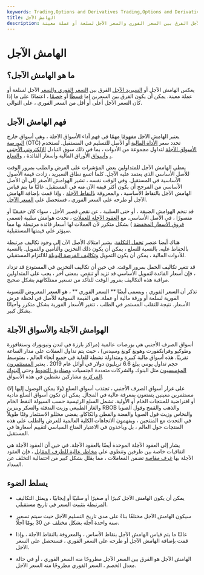 ```yaml
---
keywords: Trading,Options and Derivatives Trading,Options and Derivatives
title: الهامش الآجل
description: يعكس الهامش الآجل الفرق بين السعر الفوري والسعر الآجل لسلعة أو عملة معينة.
---
```


# الهامش الآجل
## ما هو الهامش الآجل؟

يعكس الهامش الآجل أو [السبريد الآجل](/forward-spread) الفرق بين [السعر الفوري والسعر](/spot_rate) الآجل لسلعة أو عملة معينة. يمكن أن يكون الفرق بين السعرين إما [قسطًا](/premium) أو [خصمًا](/discount) ، اعتمادًا على ما إذا كان السعر الآجل أعلى أو أقل من السعر الفوري ، على التوالي.

## فهم الهامش الآجل

يعتبر الهامش الآجل مفهومًا مهمًا في فهم أداء الأسواق الآجلة ، وهي أسواق خارج [البورصة](/otc) (OTC) تحدد سعر [الأداة المالية](/financialinstrument) أو الأصل للتسليم في المستقبل. تُستخدم [الأسواق الآجلة](/forwardmarket) لتداول مجموعة من الأدوات ، بما في ذلك سوق التبادل [الإلكتروني الأجنبي ،](/foreign-exchange-markets) [وأسواق](/foreign-exchange-markets) الأوراق المالية وأسعار الفائدة ، [والسلع](/commodity).

يعطي الهامش الآجل للمتداولين بعض المؤشرات على العرض والطلب بمرور الوقت للأصل الأساسي الذي يعتمد عليه الآجل. كلما اتسع نطاق السبريد ، زادت قيمة الأصول الأساسية في المستقبل. وفي الوقت نفسه ، تشير الهوامش الأصغر إلى أن الأصل الأساسي من المرجح أن يكون أكثر قيمة الآن منه في المستقبل. غالبًا ما يتم قياس الهامش الآجل بالنقاط الأساسية ، والمعروفة [بالنقاط الآجلة](/forwardpoints) ، وإذا قمت بإضافة الهامش الآجل أو طرحه على السعر الفوري ، فستحصل على [السعر الآجل](/forwardrate).

قد تنجم الهوامش الضيقة ، أو حتى السلبية ، عن نقص قصير الأجل ، سواء كان حقيقيًا أو متصورًا ، في الأصل الأساسي. مع [العقود الآجلة للعملات](/currencyforward) ، تحدث هوامش سلبية (تسمى [فروق الأسعار المخفضة](/discount-spread) ) بشكل متكرر لأن العملات لها أسعار فائدة مرتبطة بها مما سيؤثر على قيمتها المستقبلية.

هناك أيضا عنصر [تحمل التكلفة](/carrying-costs). يشير امتلاك الأصل الآن إلى وجود تكاليف مرتبطة بالحفاظ عليه. بالنسبة للسلع ، يمكن أن يكون ذلك التخزين والتأمين والتمويل. بالنسبة للأدوات المالية ، يمكن أن يكون التمويل [وتكاليف الفرصة البديلة](/opportunitycost) للالتزام المستقبلي.

قد تتغير تكاليف الحمل بمرور الوقت. في حين أن تكاليف التخزين في المستودع قد تزداد ، فإن أسعار الفائدة لتمويل الأساسي قد تزيد أو تنقص. بمعنى آخر ، يجب على المتداولين مراقبة هذه التكاليف بمرور الوقت للتأكد من تسعير ممتلكاتهم بشكل صحيح.

تذكر أن السعر الفوري ، ويسمى أيضًا ** السعر الفوري ** ، هو السعر المعروض للتسوية الفورية لسلعة أو ورقة مالية أو عملة. هي القيمة السوقية للأصل في لحظة عرض الأسعار. نتيجة للتقلب المستمر في الطلب ، تتغير الأسعار الفورية بشكل متكرر وأحيانًا بشكل كبير.

## الهوامش الآجلة والأسواق الآجلة

أسواق الصرف الأجنبي هي بورصات عالمية (مراكز بارزة في لندن ونيويورك وسنغافورة وطوكيو وفرانكفورت وهونغ كونغ وسيدني) ، حيث يتم تداول العملات على مدار الساعة تقريبًا. هذه أسواق مالية كبيرة ومتداولة نشطة للغاية في جميع أنحاء العالم ، بمتوسط حجم تداول يومي يبلغ 6.6 تريليون دولار في أوائل عام 2019 . يعتبر [المستثمرون المؤسسيون](/institutionalinvestor) مثل البنوك والشركات متعددة الجنسيات [وصناديق التحوط](/hedgefund) وحتى [البنوك المركزية](/centralbank) مشاركين نشطين في هذه الأسواق.

على غرار أسواق الصرف الأجنبي ، تجتذب أسواق السلع (ولا يمكن الوصول إليها إلا) مستثمرين معينين يتمتعون بمعرفة عالية في المجال. يمكن أن تكون أسواق السلع مادية أو افتراضية للمنتجات الخام أو الأولية. تشمل السلع الرئيسية حسب السيولة النفط الخام والغاز الطبيعي وزيت التدفئة والسكر وبنزين RBOB والذهب والقمح وفول الصويا والنحاس وزيت فول الصويا والفضة والقطن والكاكاو. يقضي محللو الاستثمار وقتًا طويلاً في التحدث مع المنتجين ، ويفهمون الاتجاهات الكلية العالمية للعرض والطلب على هذه المنتجات حول العالم ، بل ويأخذون في الاعتبار المناخ السياسي لتقييم أسعارها في المستقبل.

يشار إلى العقود الآجلة الموحدة أيضًا بالعقود الآجلة. في حين أن العقود الآجلة هي اتفاقيات خاصة بين طرفين وتنطوي على [مخاطر عالية للطرف المقابل](/counterpartyrisk) ، فإن العقود الآجلة بها [غرف مقاصة](/clearinghouse) تضمن المعاملات ، مما يقلل بشكل كبير من احتمالية التخلف عن السداد.

## يسلط الضوء

- يمكن أن يكون الهامش الآجل كبيرًا أو صغيرًا أو سلبيًا أو إيجابيًا ، ويمثل التكاليف المرتبطة بتثبيت السعر في تاريخ مستقبلي.

- سيكون الهامش الآجل مختلفًا بناءً على مدى تاريخ التسليم الآجل حيث سيتم تسعير سنة واحدة آجلة بشكل مختلف عن 30 يومًا آجلًا.

- غالبًا ما يتم قياس الهامش الآجل بنقاط الأساس ، والمعروفة بالنقاط الآجلة ، وإذا قمت بإضافة الهامش الآجل أو طرحه على السعر الفوري ، فستحصل على السعر الآجل.

- الهامش الآجل هو الفرق بين السعر الآجل مطروحًا منه السعر الفوري ، أو في حالة معدل الخصم ، السعر الفوري مطروحًا منه السعر الآجل.

